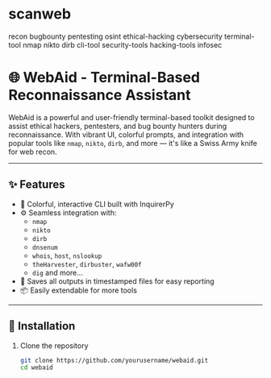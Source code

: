# scanweb
recon bugbounty pentesting osint ethical-hacking cybersecurity terminal-tool nmap nikto dirb cli-tool security-tools hacking-tools infosec
# 🌐 WebAid - Terminal-Based Reconnaissance Assistant


WebAid is a powerful and user-friendly terminal-based toolkit designed to assist ethical hackers, pentesters, and bug bounty hunters during reconnaissance. With vibrant UI, colorful prompts, and integration with popular tools like `nmap`, `nikto`, `dirb`, and more — it's like a Swiss Army knife for web recon.

---

## ✨ Features

- 🎨 Colorful, interactive CLI built with InquirerPy
- ⚙️ Seamless integration with:
  - `nmap`
  - `nikto`
  - `dirb`
  - `dnsenum`
  - `whois`, `host`, `nslookup`
  - `theHarvester`, `dirbuster`, `wafw00f`
  - `dig` and more...
- 📝 Saves all outputs in timestamped files for easy reporting
- 📦 Easily extendable for more tools

---

## 🚀 Installation

1. Clone the repository
   ```bash
   git clone https://github.com/yourusername/webaid.git
   cd webaid
